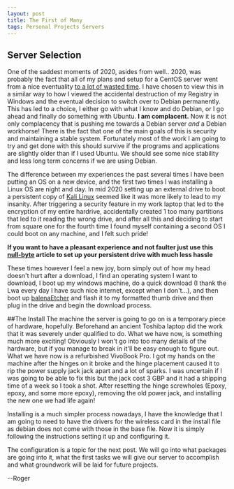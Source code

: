 ```yaml
---
layout: post
title: The First of Many
tags: Personal Projects Servers
---
```


## Server Selection
One of the saddest moments of 2020, asides from well.. 2020, was probably the fact that all of my plans and setup for a CentOS server went from a nice eventuality [to a lot of wasted time](https://arstechnica.com/gadgets/2020/12/centos-shifts-from-red-hat-unbranded-to-red-hat-beta/).
I have chosen to view this in a similar way to how I viewed the accidental destruction of my Registry in Windows and the eventual decision to switch over to Debian permanently. This has led to a choice, I either go with what I know and do Debian, or I go ahead and finally do something with Ubuntu.
**I am complacent.**
Now it is not only complacency that is pushing me towards a Debian server _and_ a Debian workhorse! There is the fact that one of the main goals of this is security and maintaining a stable system. Fortunately most of the work I am going to try and get done with this should survive if the programs and applications are slightly older than if I used Ubuntu. We should see some nice stability and less long term concerns if we are using Debian.

The difference between my experiences the past several times I have been putting an OS on a new device, and the first two times I was installing a Linux OS are night and day. In mid 2020 setting up an external drive to boot a persistent copy of [Kali Linux](https://www.kali.org/) seemed like it was more likely to lead to my insanity. After triggering a security feature in my work laptop that led to the encryption of my entire hardrive, accidentally created 1 too many partitions that led to it reading the wrong drive, and after all this and deciding to start from square one for the fourth time I found myself containing a second OS I could boot on any machine, and I felt such pride!

**If you want to have a pleasant experience and not faulter just use this [null-byte](https://null-byte.wonderhowto.com/how-to/install-kali-live-usb-drive-with-persistence-optional-0162253/) article to set up your persistent drive with much less hassle**

These times however I feel a new joy, born simply out of how my head doesn't hurt after a download, I find an operating system I want to download, I boot up my windows machine, do a quick download (I thank the Lwa every day I have such nice internet, except when I don't...), and then boot up [balenaEtcher](https://www.balena.io/etcher/) and flash it to my formatted thumb drive and then plug in the drive and begin the download process.

##The Install
The machine the server is going to go on is a temporary piece of hardware, hopefully. Beforehand an ancient Toshiba laptop did the work that it was severely under qualified to do. What we have now, is something much more exciting! Obviously I won't go into too many details of the hardware, but if you manage to break in it'll be easy enough to figure out. What we have now is a refurbished VivoBook Pro. I got my hands on the machine after the hinges on it broke and the hinge placement caused it to rip the power supply jack jack apart and a lot of sparks. I was uncertain if I was going to be able to fix this but the jack cost 3 GBP and it had a shipping time of a week so I took a shot. After resetting the hinge screwholes (Epoxy, epoxy, and some more epoxy), removing the old power jack, and installing the new one we had life again!

Installing is a much simpler process nowadays, I have the knowledge that I am going to need to have the drivers for the wireless card in the install file as debian does not come with those in the base file. Now it is simply following the instructions setting it up and configuring it.

The configuration is a topic for the next post. We will go into what packages are going into it, what the first tasks we will give our server to accomplish and what groundwork will be laid for future projects.

--Roger
